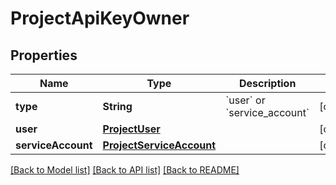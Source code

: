 # ProjectApiKeyOwner

## Properties
Name | Type | Description | Notes
------------ | ------------- | ------------- | -------------
**type** | **String** | &#x60;user&#x60; or &#x60;service_account&#x60; | [optional] 
**user** | [**ProjectUser**](ProjectUser.md) |  | [optional] 
**serviceAccount** | [**ProjectServiceAccount**](ProjectServiceAccount.md) |  | [optional] 

[[Back to Model list]](../README.md#documentation-for-models) [[Back to API list]](../README.md#documentation-for-api-endpoints) [[Back to README]](../README.md)


